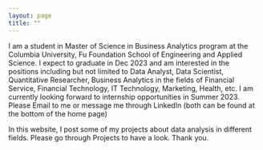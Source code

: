 ```yaml
---
layout: page
title: ""
---
```


I am a student in Master of Science in Business Analytics program at the Columbia University, Fu Foundation School of Engineering and Applied Science.
I expect to graduate in Dec 2023 and am interested in the positions including but not limited to Data Analyst, Data Scientist, Quantitative Researcher, Business Analytics
in the fields of Financial Service, Financial Technology, IT Technology, Marketing, Health, etc. I am currently looking forward to internship opportunities in Summer 2023.
Please Email to me or message me through LinkedIn (both can be found at the bottom of the home page)  

In this website, I post some of my projects about data analysis in different fields. Please go through Projects to have a look. Thank you.



